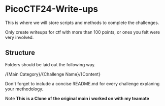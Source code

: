 # PicoCTF24-Write-ups
This is where we will store scripts and methods to complete the challenges.

Only create writeups for ctf with more than 100 points, or ones you felt were very involved.

## Structure
Folders should be laid out the following way.

/{Main Category}/{Challenge Name}/{Content}

Don't forget to include a concise README.md for every challenge explaning your methodology.

Note **This is a Clone of the original main i worked on with my teamate**
